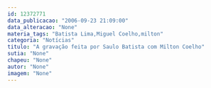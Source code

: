 ```yaml
---
id: 12372771
data_publicacao: "2006-09-23 21:09:00"
data_alteracao: "None"
materia_tags: "Batista Lima,Miguel Coelho,milton"
categoria: "Notícias"
titulo: "A gravação feita por Saulo Batista com Milton Coelho"
sutia: "None"
chapeu: "None"
autor: "None"
imagem: "None"
---
```

<p><P><FONT face=Verdana></FONT><FONT face=Verdana>&nbsp;</P></FONT> </p>
